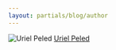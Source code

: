 ```yaml
---
layout: partials/blog/author
---
```


![Uriel Peled](//assets/img/team/members/small/UrielP.jpg)
[Uriel Peled](https://www.linkedin.com/in/uriel-peled-61073b29/ "link")
